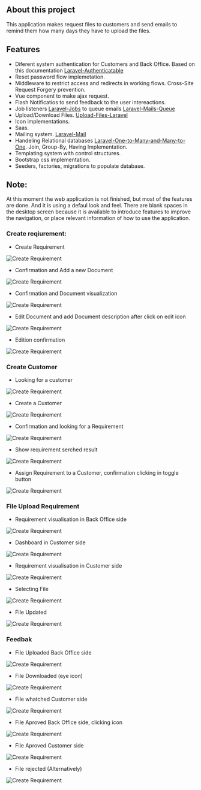 ## About this project

This application makes request files to customers and send emails to remind them how many days they have to upload the files.

## Features

- Diferent system authentication for Customers and Back Office. Based on this documentation [Laravel-Authenticatable](https://federicozacayan.github.io/Laravel-Authenticatable/index.html)
- Reset password flow implemetation.
- Middleware to restrict access and redirects in working flows. Cross-Site Request Forgery prevention.
- Vue component to make ajax request.
- Flash Notificatios to send feedback to the user intereactions.
- Job listeners [Laravel-Jobs](https://federicozacayan.github.io/Laravel-Jobs/index.html) to queue emails [Laravel-Mails-Queue](https://federicozacayan.github.io/Laravel-Mails-Queue/index.html)
- Upload/Download Files. [Upload-Files-Laravel](https://federicozacayan.github.io/Upload-Files-Laravel/index.html)
- Icon implementations.
- Saas.
- Mailing system. [Laravel-Mail](https://federicozacayan.github.io/Laravel-Mail/index.html)
- Handeling Relational databases [Laravel-One-to-Many-and-Many-to-One](https://federicozacayan.github.io/Laravel-One-to-Many-and-Many-to-One/index.html). Join, Group-By, Having Implementation.
- Templating system with control structures.
- Bootstrap css implementation.
- Seeders, factories, migrations to populate database.


## Note:

At this moment the web application is not finished, but most of the features are done. And it is using a defaul look and feel.
There are blank spaces in the desktop screen because it is available to introduce features to improve the navigation, or place relevant information of how to use the application.

### Create reqiurement:

- Create Requirement

![Create Requirement](https://github.com/federicozacayan/fileinvite/blob/master/resources/img/a1.png)

- Confirmation and Add a new Document

![Create Requirement](https://github.com/federicozacayan/fileinvite/blob/master/resources/img/a2.png)

- Confirmation and Document visualization

![Create Requirement](https://github.com/federicozacayan/fileinvite/blob/master/resources/img/a3.png)

- Edit Document and add Document description after click on edit icon

![Create Requirement](https://github.com/federicozacayan/fileinvite/blob/master/resources/img/a4.png)

- Edition confirmation

![Create Requirement](https://github.com/federicozacayan/fileinvite/blob/master/resources/img/a5.png)


### Create Customer

- Looking for a customer

![Create Requirement](https://github.com/federicozacayan/fileinvite/blob/master/resources/img/c1.png)

- Create a Customer

![Create Requirement](https://github.com/federicozacayan/fileinvite/blob/master/resources/img/c2.png)

- Confirmation and looking for a Requirement

![Create Requirement](https://github.com/federicozacayan/fileinvite/blob/master/resources/img/c3.png)

- Show requirement serched result

![Create Requirement](https://github.com/federicozacayan/fileinvite/blob/master/resources/img/c4.png)

- Assign Requirement to a Customer, confirmation clicking in toggle button

![Create Requirement](https://github.com/federicozacayan/fileinvite/blob/master/resources/img/c5.png)


### File Upload Requirement

- Requirement visualisation in Back Office side

![Create Requirement](https://github.com/federicozacayan/fileinvite/blob/master/resources/img/p1.png)

- Dashboard in  Customer side

![Create Requirement](https://github.com/federicozacayan/fileinvite/blob/master/resources/img/p2.png)

- Requirement visualisation in Customer side

![Create Requirement](https://github.com/federicozacayan/fileinvite/blob/master/resources/img/p3.png)

- Selecting File 

![Create Requirement](https://github.com/federicozacayan/fileinvite/blob/master/resources/img/p4.png)

- File Updated

![Create Requirement](https://github.com/federicozacayan/fileinvite/blob/master/resources/img/p5.png)

### Feedbak

- File Uploaded Back Office side

![Create Requirement](https://github.com/federicozacayan/fileinvite/blob/master/resources/img/f1.png)

- File Downloaded (eye icon)

![Create Requirement](https://github.com/federicozacayan/fileinvite/blob/master/resources/img/f2.png)

- File whatched Customer side

![Create Requirement](https://github.com/federicozacayan/fileinvite/blob/master/resources/img/f3.png)

- File Aproved Back Office side, clicking icon

![Create Requirement](https://github.com/federicozacayan/fileinvite/blob/master/resources/img/f4.png)

- File Aproved Customer side

![Create Requirement](https://github.com/federicozacayan/fileinvite/blob/master/resources/img/f5.png)

- File rejected (Alternatively)

![Create Requirement](https://github.com/federicozacayan/fileinvite/blob/master/resources/img/f6.png)
